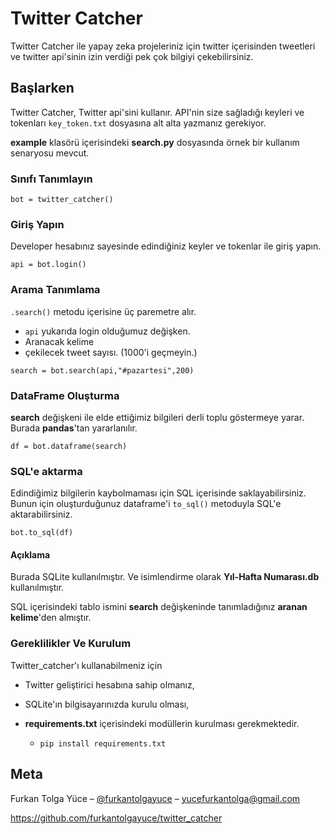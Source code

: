 # Twitter Catcher

Twitter Catcher ile yapay zeka projeleriniz için twitter içerisinden tweetleri ve twitter api'sinin izin verdiği pek çok bilgiyi çekebilirsiniz.

## Başlarken

Twitter Catcher, Twitter api'sini kullanır. API'nin size sağladığı keyleri ve tokenları `key_token.txt` dosyasına alt alta yazmanız gerekiyor.

**example** klasörü içerisindeki **search.py** dosyasında örnek bir kullanım senaryosu mevcut.

### Sınıfı Tanımlayın

```
bot = twitter_catcher()
```

### Giriş Yapın

Developer hesabınız sayesinde edindiğiniz keyler ve tokenlar ile giriş yapın.

```
api = bot.login()
```

### Arama Tanımlama

`.search()` metodu içerisine üç paremetre alır.

* `api` yukarıda login olduğumuz değişken.
* Aranacak kelime
* çekilecek tweet sayısı. (1000'i geçmeyin.)

```
search = bot.search(api,"#pazartesi",200)
```

### DataFrame Oluşturma

**search** değişkeni ile elde ettiğimiz bilgileri derli toplu göstermeye yarar. Burada **pandas**'tan yararlanılır.

```
df = bot.dataframe(search)
```

### SQL'e aktarma

Edindiğimiz bilgilerin kaybolmaması için SQL içerisinde saklayabilirsiniz. Bunun için oluşturduğunuz dataframe'i `to_sql()` metoduyla SQL'e aktarabilirsiniz.

```
bot.to_sql(df)
```

#### Açıklama

Burada SQLite kullanılmıştır. Ve isimlendirme olarak **Yıl-Hafta Numarası.db** kullanılmıştır.

SQL içerisindeki tablo ismini **search** değişkeninde tanımladığınız **aranan kelime**'den almıştır.



### Gereklilikler Ve Kurulum

Twitter_catcher'ı kullanabilmeniz için 

* Twitter geliştirici hesabına sahip olmanız,

* SQLite'ın bilgisayarınızda kurulu olması,

* **requirements.txt** içerisindeki modüllerin kurulması gerekmektedir.

  * `pip install requirements.txt`
    
    

## Meta

Furkan Tolga Yüce – [@furkantolgayuce](https://twitter.com/furkantolgayuce) – [yucefurkantolga@gmail.com](mailto:yucefurkantolga@gmail.com)

https://github.com/furkantolgayuce/twitter_catcher
